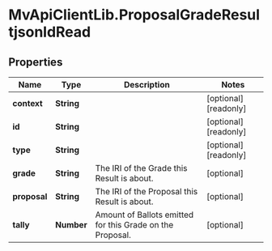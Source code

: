# MvApiClientLib.ProposalGradeResultjsonldRead

## Properties

Name | Type | Description | Notes
------------ | ------------- | ------------- | -------------
**context** | **String** |  | [optional] [readonly] 
**id** | **String** |  | [optional] [readonly] 
**type** | **String** |  | [optional] [readonly] 
**grade** | **String** | The IRI of the Grade this Result is about. | [optional] 
**proposal** | **String** | The IRI of the Proposal this Result is about. | [optional] 
**tally** | **Number** | Amount of Ballots emitted for this Grade on the Proposal. | [optional] 


